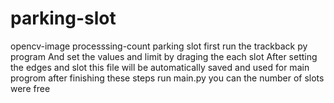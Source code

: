 # parking-slot
opencv-image processsing-count parking slot
first run the trackback py program 
And set the values and limit by draging the each slot
After setting the edges and slot 
this file will be automatically saved and used for main progrom 
after finishing these steps 
run main.py 
you can the number of slots were free

